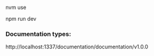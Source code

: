 nvm use

npm run dev


### Documentation types: 

http://localhost:1337/documentation/documentation/v1.0.0